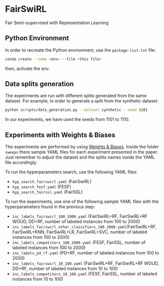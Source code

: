 # FairSwiRL
Fair Semi-supervised with Representation Learning


## Python Environment

In order to recreate the Python environment, use the `package-list.txt` file:

```bash
conda create --name <env> --file <this file>
```

then, activate the env. 


## Data splits generation

The experiments are run with different splits generated from the same dataset. For example, in order to generate a split from the synthetic dataset:

```bash
python scripts/data_generation.py --dataset synthetic --seed 1101
```

In our experiments, we have used the seeds from 1101 to 1110. 


## Experiments with Weights & Biases

The experiments are performed by using [Weights & Biases](https://wandb.ai/). Inside the folder `sweeps` there sample YAML files for each experiment presented in the paper. Just remember to adjust the dataset and the splits names inside the YAML file accordingly. 

To run the hyperparameters search, use the following YAML files: 
- `hyp_search_fairswirl.yaml` (FairSwiRL)
- `hyp_search_fesf.yaml` (FESF)
- `hyp_search_fairssl.yaml` (FairSSL)

To run the experiments, use one of the following sample YAML files with the hyperparameters found in the previous step:
- `inc_labels_fairswirl_100_2000.yaml` (FairSwiRL+RF, FairSwiRL+RF WOUD, DD+RF, number of labeled instances from 100 to 2000)
- `inc_labels_fairswirl_other_classifiers_100_2000.yaml`(FairSwiRL+RF, FairSwiRL+KNN, FairSwiRL+LR, FairSwiRL+SVC, number of labeled instances from 100 to 2000)
- `inc_labels_competitors_100_2000.yaml` (FESF, FairSSL, number of labeled instances from 100 to 2000)
- `inc_labels_pd_rf.yaml` (PD+RF, number of labeled instances from 100 to 2000)
- `inc_labels_fairswirl_10_100.yaml` (FairSwiRL+RF, FairSwiRL+RF WOUD, DD+RF, number of labeled instances from 10 to 100)
- `inc_labels_competitors_10_100.yaml` (FESF, FairSSL, number of labeled instances from 10 to 100)


